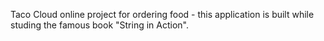 Taco Cloud
online project for ordering food - this application is built while studing the famous book "String in Action".
